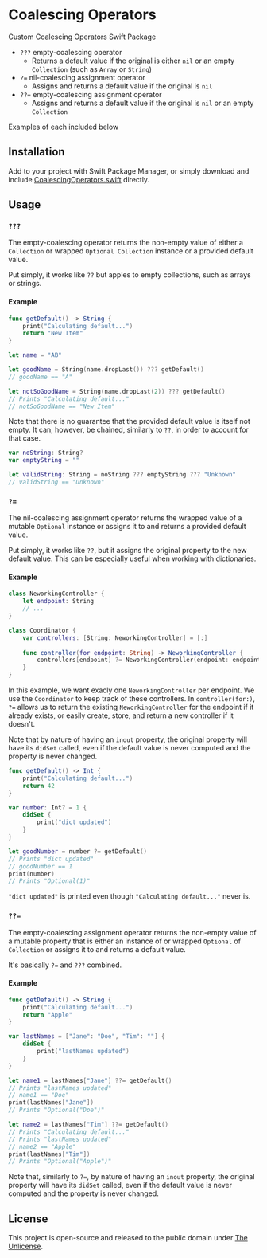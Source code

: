 # Coalescing Operators

Custom Coalescing Operators Swift Package

+ `???` empty-coalescing operator
    + Returns a default value if the original is either `nil` or an empty `Collection` (such as `Array` or `String`)
+ `?=` nil-coalescing assignment operator
    + Assigns and returns a default value if the original is `nil`
+ `??=` empty-coalescing assignment operator
    + Assigns and returns a default value if the original is `nil` or an empty `Collection`

Examples of each included below

## Installation

Add to your project with Swift Package Manager, or simply download and include [CoalescingOperators.swift](Sources/CoalescingOperators/CoalescingOperators.swift) directly.

## Usage

### `???`

The empty-coalescing operator returns the non-empty value of either a `Collection` or wrapped `Optional Collection` instance or a provided default value.

Put simply, it works like `??` but apples to empty collections, such as arrays or strings.

#### Example

```swift
func getDefault() -> String {
    print("Calculating default...")
    return "New Item"
}

let name = "AB"

let goodName = String(name.dropLast()) ??? getDefault()
// goodName == "A"

let notSoGoodName = String(name.dropLast(2)) ??? getDefault()
// Prints "Calculating default..."
// notSoGoodName == "New Item"
```

Note that there is no guarantee that the provided default value is itself not empty.
It can, however, be chained, similarly to `??`, in order to account for that case.

```swift
var noString: String?
var emptyString = ""

let validString: String = noString ??? emptyString ??? "Unknown"
// validString == "Unknown"
```

### `?=`

The nil-coalescing assignment operator returns the wrapped value of a mutable `Optional` instance or assigns it to and returns a provided default value.

Put simply, it works like `??`, but it assigns the original property to the new default value.
This can be especially useful when working with dictionaries.

#### Example

```swift
class NeworkingController {
    let endpoint: String
    // ...
}

class Coordinator {
    var controllers: [String: NeworkingController] = [:]
    
    func controller(for endpoint: String) -> NeworkingController {
        controllers[endpoint] ?= NeworkingController(endpoint: endpoint)
    }
}
```

In this example, we want exacly one `NeworkingController` per endpoint.
We use the `Coordinator` to keep track of these controllers.
In `controller(for:)`, `?=` allows us to return the existing `NeworkingController` for the endpoint if it already exists, or easily create, store, and return a new controller if it doesn't.

Note that by nature of having an `inout` property, the original property will have its `didSet` called, even if the default value is never computed and the property is never changed.

```swift
func getDefault() -> Int {
    print("Calculating default...")
    return 42
}

var number: Int? = 1 {
    didSet {
        print("dict updated")
    }
}

let goodNumber = number ?= getDefault()
// Prints "dict updated"
// goodNumber == 1
print(number)
// Prints "Optional(1)"
```

`"dict updated"` is printed even though `"Calculating default..."` never is.

### `??=`

The empty-coalescing assignment operator returns the non-empty value of a mutable property that is either an instance of or wrapped `Optional` of `Collection` or assigns it to and returns a default value.

It's basically `?=` and `???` combined.

#### Example

```swift
func getDefault() -> String {
    print("Calculating default...")
    return "Apple"
}

var lastNames = ["Jane": "Doe", "Tim": ""] {
    didSet {
        print("lastNames updated")
    }
}

let name1 = lastNames["Jane"] ??= getDefault()
// Prints "lastNames updated"
// name1 == "Doe"
print(lastNames["Jane"])
// Prints "Optional("Doe")"

let name2 = lastNames["Tim"] ??= getDefault()
// Prints "Calculating default..."
// Prints "lastNames updated"
// name2 == "Apple"
print(lastNames["Tim"])
// Prints "Optional("Apple")"
```

Note that, similarly to `?=`, by nature of having an `inout` property, the original property will have its `didSet` called, even if the default value is never computed and the property is never changed.

## License

This project is open-source and released to the public domain under [The Unlicense](LICENSE).

